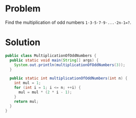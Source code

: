 # Problem

Find the multiplication of odd numbers `1⋅3⋅5⋅7⋅9⋅...⋅2n-1=?`.

# Solution

```java
public class MultiplicationOfOddNumbers {
  public static void main(String[] args) {
    System.out.println(multiplicationOfOddNumbers(3));
  }

  public static int multiplicationOfOddNumbers(int n) {
    int mul = 1;
    for (int i = 1; i <= n; ++i) {
      mul = mul * (2 * i - 1);
    }
    return mul;
  }
}
```

